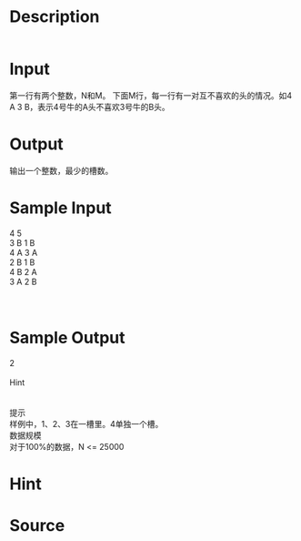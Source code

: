 
# Description

<div class="content"><p><img border="0" alt="" src="/source/bzoj/1728/img/aHR0cHM6Ly9seWRzeS5jb20vSnVkZ2VPbmxpbmUvaW1hZ2VzLzE3MjguanBn.jpg"/></p></div>

# Input

<div class="content"><p>第一行有两个整数，N和M。 下面M行，每一行有一对互不喜欢的头的情况。如4 A 3 B，表示4号牛的A头不喜欢3号牛的B头。</p></div>

# Output

<div class="content"><p>输出一个整数，最少的槽数。</p></div>

# Sample Input

<div class="content"><span class="sampledata">4 5<br/>
3 B 1 B<br/>
4 A 3 A<br/>
2 B 1 B<br/>
4 B 2 A<br/>
3 A 2 B<br/>
<br/>
<br/>
</span></div>

# Sample Output

<div class="content"><span class="sampledata">2<br/>
<br/>
Hint <br/>
<br/>
<br/>
提示 <br/>
样例中，1、2、3在一槽里。4单独一个槽。 <br/>
数据规模 <br/>
对于100%的数据，N &lt;= 25000<br/>
</span></div>

# Hint

<div class="content"><p></p></div>

# Source

<div class="content"><p><a href="problemset.php?search="></a></p></div>

